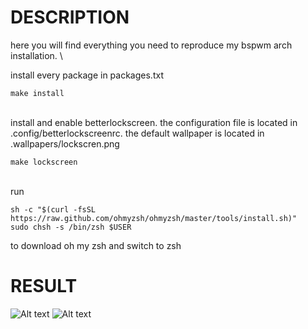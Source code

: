 # DESCRIPTION

here you will find everything you need to reproduce my bspwm arch installation. \

install every package in packages.txt
```shell
make install
```
\
install and enable betterlockscreen. the configuration file is located in .config/betterlockscreenrc. the default wallpaper is located in .wallpapers/lockscren.png
```shell
make lockscreen
```
\
run
```shell
sh -c "$(curl -fsSL https://raw.github.com/ohmyzsh/ohmyzsh/master/tools/install.sh)"
sudo chsh -s /bin/zsh $USER
```
to download oh my zsh and switch to zsh

# RESULT

![Alt text](/../screenshots/setup.png?raw=true "Desktop")
![Alt text](/../screenshots/lockscreen.png?raw=true "Lockscreen")
